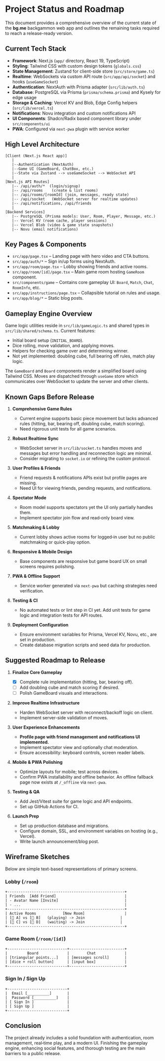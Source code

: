 # Project Status and Roadmap

This document provides a comprehensive overview of the current state of the **bg.me** backgammon web app and outlines the remaining tasks required to reach a release-ready version.

## Current Tech Stack

- **Framework**: Next.js (`app/` directory, React 19, TypeScript)
- **Styling**: Tailwind CSS with custom design tokens (`globals.css`)
- **State Management**: Zustand for client-side store (`src/store/game.ts`)
- **Realtime**: WebSockets via custom API route (`src/app/api/socket`) and hooks (`useGameSocket`)
- **Authentication**: NextAuth with Prisma adapter (`src/lib/auth.ts`)
- **Database**: PostgreSQL via Prisma (`prisma/schema.prisma`) and Kysely for edge usage
- **Storage & Caching**: Vercel KV and Blob, Edge Config helpers (`src/lib/vercel.ts`)
- **Notifications**: Novu integration and custom notifications API
- **UI Components**: Shadcn/Radix based component library under `src/components/ui`
- **PWA**: Configured via `next-pwa` plugin with service worker

## High Level Architecture

```
[Client (Next.js React app)]
   |
   |--Authentication (NextAuth)
   |--Game UI (GameBoard, ChatBox, etc.)
   |--State via Zustand --> useGameSocket --> WebSocket API
   |
[Next.js API Routes]
   |-- /api/auth/*  (login/signup)
   |-- /api/rooms    (create & list rooms)
   |-- /api/rooms/[roomId] (join, messages, ready state)
   |-- /api/socket   (WebSocket server for realtime updates)
   |-- /api/notifications, /api/friends
   |
[Backend Services]
   |-- PostgreSQL (Prisma models: User, Room, Player, Message, etc.)
   |-- Vercel KV (room cache, player sessions)
   |-- Vercel Blob (video & game state snapshots)
   |-- Novu (email notifications)
```

## Key Pages & Components

- `src/app/page.tsx` – Landing page with hero video and CTA buttons.
- `src/app/auth/*` – Sign in/up forms using NextAuth.
- `src/app/room/page.tsx` – Lobby showing friends and active rooms.
- `src/app/room/[id]/page.tsx` – Main game room hosting `GameRoom` component.
- `src/components/game` – Contains core gameplay UI: `Board`, `Match`, `Chat`, `RoomInfo`, etc.
- `src/app/instructions/page.tsx` – Collapsible tutorial on rules and usage.
- `src/app/blog/*` – Static blog posts.

## Gameplay Engine Overview

Game logic utilities reside in `src/lib/gameLogic.ts` and shared types in `src/lib/shared/schema.ts`. Current features:

- Initial board setup (`INITIAL_BOARD`).
- Dice rolling, move validation, and applying moves.
- Helpers for checking game over and determining winner.
- Not yet implemented: doubling cube, full bearing off rules, match play logic.

The `GameBoard` and `Board` components render a simplified board using Tailwind CSS. Moves are dispatched through `useGame` store which communicates over WebSocket to update the server and other clients.

## Known Gaps Before Release

1. **Comprehensive Game Rules**
   - Current engine supports basic piece movement but lacks advanced rules (hitting, bar, bearing off, doubling cube, match scoring).
   - Need rigorous unit tests for all game scenarios.

2. **Robust Realtime Sync**
   - WebSocket server in `src/lib/socket.ts` handles moves and messages but error handling and reconnection logic are minimal.
   - Consider migrating to `socket.io` or refining the custom protocol.

3. **User Profiles & Friends**
   - Friend requests & notifications APIs exist but profile pages are missing.
   - Need UI for viewing friends, pending requests, and notifications.

4. **Spectator Mode**
   - Room model supports spectators yet the UI only partially handles them.
   - Implement spectator join flow and read‑only board view.

5. **Matchmaking & Lobby**
   - Current lobby shows active rooms for logged‑in user but no public matchmaking or quick-play option.

6. **Responsive & Mobile Design**
   - Base components are responsive but game board UX on small screens requires polishing.

7. **PWA & Offline Support**
   - Service worker generated via `next-pwa` but caching strategies need verification.

8. **Testing & CI**
   - No automated tests or lint step in CI yet. Add unit tests for game logic and integration tests for API routes.

9. **Deployment Configuration**
   - Ensure environment variables for Prisma, Vercel KV, Novu, etc., are set in production.
   - Create database migration scripts and seed data for production.

## Suggested Roadmap to Release

1. **Finalize Core Gameplay**
   - [x] Complete rule implementation (hitting, bar, bearing off).
   - [ ] Add doubling cube and match scoring if desired.
   - [ ] Polish GameBoard visuals and interactions.

2. **Improve Realtime Infrastructure**
   - Harden WebSocket server with reconnect/backoff logic on client.
   - Implement server-side validation of moves.

3. **User Experience Enhancements**
   - **Profile page with friend management and notifications UI implemented.**
   - Implement spectator view and optionally chat moderation.
   - Ensure accessibility: keyboard controls, screen reader labels.

4. **Mobile & PWA Polishing**
   - Optimize layouts for mobile; test across devices.
   - Confirm PWA installability and offline behavior. An offline fallback page
     now exists at `/_offline` via `next-pwa`.

5. **Testing & QA**
   - Add Jest/Vitest suite for game logic and API endpoints.
   - Set up GitHub Actions for CI.

6. **Launch Prep**
   - Set up production database and migrations.
   - Configure domain, SSL, and environment variables on hosting (e.g., Vercel).
   - Write launch announcement/blog post.

## Wireframe Sketches

Below are simple text-based representations of primary screens.

### Lobby (`/room`)
```
+-----------------------------------------------------+
| Friends  [Add Friend]                               |
| - Avatar Name [Invite]                              |
| - ...                                               |
+-----------------------------------------------------+
| Active Rooms            [New Room]                  |
| [🧑 A] vs [🧑 B]   (playing) -> Join                |
| [🧑 C] vs [🧑 D]   (waiting) -> Join                |
+-----------------------------------------------------+
```

### Game Room (`/room/[id]`)
```
+---------------------------+-------------------------+
|         Board             |        Chat             |
| [triangular points...]    | [messages scroll]       |
| [dice + roll button]      | [input box]             |
+---------------------------+-------------------------+
```

### Sign In / Sign Up
```
+---------------------------+
|  Email [__________]       |
|  Password [__________]    |
| [ Sign In ]               |
| [ Sign Up ]               |
+---------------------------+
```

## Conclusion

The project already includes a solid foundation with authentication, room management, real‑time play, and a modern UI. Finishing the gameplay engine, enhancing social features, and thorough testing are the main barriers to a public release.

